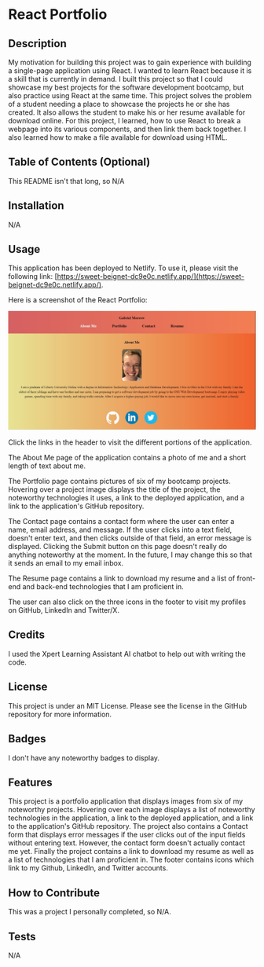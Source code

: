 # React Portfolio

## Description

My motivation for building this project was to gain experience with building a single-page application using React.  I wanted to learn React because it is a skill that is currently in demand.  I built this project so that I could showcase my best projects for the software development bootcamp, but also practice using React at the same time.  This project solves the problem of a student needing a place to showcase the projects he or she has created.  It also allows the student to make his or her resume available for download online.
For this project, I learned, how to use React to break a webpage into its various components, and then link them back together.  I also learned how to make a file available for download using HTML.

## Table of Contents (Optional)

This README isn't that long, so N/A

## Installation

N/A

## Usage

This application has been deployed to Netlify.  To use it, please visit the following link: [https://sweet-beignet-dc9e0c.netlify.app/](https://sweet-beignet-dc9e0c.netlify.app/).

Here is a screenshot of the React Portfolio: 

![A screenshot of the React Portfolio](./public/assets/images/react-portfolio-screenshot.JPG)

Click the links in the header to visit the different portions of the application.  

The About Me page of the application contains a photo of me and a short length of text about me.  

The Portfolio page contains pictures of six of my bootcamp projects.  Hovering over a project image displays the title of the project, the noteworthy technologies it uses, a link to the deployed application, and a link to the application's GitHub repository.  

The Contact page contains a contact form where the user can enter a name, email address, and message.  If the user clicks into a text field, doesn't enter text, and then clicks outside of that field, an error message is displayed.  Clicking the Submit button on this page doesn't really do anything noteworthy at the moment.  In the future, I may change this so that it sends an email to my email inbox.

The Resume page contains a link to download my resume and a list of front-end and back-end technologies that I am proficient in.

The user can also click on the three icons in the footer to visit my profiles on GitHub, LinkedIn and Twitter/X.

## Credits

I used the Xpert Learning Assistant AI chatbot to help out with writing the code.

## License

This project is under an MIT License.  Please see the license in the GitHub repository for more information.

## Badges

I don't have any noteworthy badges to display.

## Features

This project is a portfolio application that displays images from six of my noteworthy projects.  Hovering over each image displays a list of noteworthy technologies in the application, a link to the deployed application, and a link to the application's GitHub repository.  The project also contains a Contact form that displays error messages if the user clicks out of the input fields without entering text.  However, the contact form doesn't actually contact me yet.  Finally the project contains a link to download my resume as well as a list of technologies that I am proficient in.  The footer contains icons which link to my Github, LinkedIn, and Twitter accounts.

## How to Contribute

This was a project I personally completed, so N/A.

## Tests

N/A
